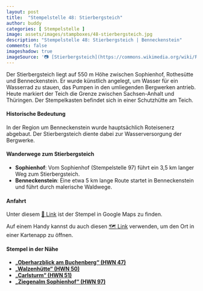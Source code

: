 ```yaml
---
layout: post
title:  "Stempelstelle 48: Stierbergsteich"
author: buddy
categories: [ Stempelstelle ]
image: assets/images/stampboxes/48-stierbergsteich.jpg
description: "Stempelstelle 48: Stierbergsteich | Benneckenstein"
comments: false
imageshadow: true
imageSource: '📷 [Stierbergsteich](https://commons.wikimedia.org/wiki/File:Stierbergsteich.jpg) von <a href="//commons.wikimedia.org/wiki/User:B.Thomas95" title="User:B.Thomas95">Thomas Binder</a> unter Lizenz [CC BY-SA 4.0](https://creativecommons.org/licenses/by-sa/4.0)'
---
```


Der Stierbergsteich liegt auf 550 m Höhe zwischen Sophienhof, Rothesütte und Benneckenstein. Er wurde künstlich angelegt, um Wasser für ein Wasserrad zu stauen, das Pumpen in den umliegenden Bergwerken antrieb. Heute markiert der Teich die Grenze zwischen Sachsen-Anhalt und Thüringen. Der Stempelkasten befindet sich in einer Schutzhütte am Teich.

#### Historische Bedeutung

In der Region um Benneckenstein wurde hauptsächlich Roteisenerz abgebaut. Der Stierbergsteich diente dabei zur Wasserversorgung der Bergwerke.

#### Wanderwege zum Stierbergsteich

- **Sophienhof**: Vom Sophienhof (Stempelstelle 97) führt ein 3,5 km langer Weg zum Stierbergsteich.
- **Benneckenstein**: Eine etwa 5 km lange Route startet in Benneckenstein und führt durch malerische Waldwege.

#### Anfahrt

Unter diesem [📍 Link](https://www.google.com/maps/dir/?api=1&origin=&destination=51.64111%2C%2010.75639) ist der Stempel in Google Maps zu finden.

<div class="android-only">
  Auf einem Handy kannst du auch diesen 
  <a href="geo:51.64111,10.75639">🗺️ Link</a> 
  verwenden, um den Ort in einer Kartenapp zu öffnen.
  <p></p>
</div>

#### Stempel in der Nähe

- [**„Oberharzblick am Buchenberg“ (HWN 47)**](/stempelstelle-47-oberharzblick-am-buchberg)
- [**„Walzenhütte“ (HWN 50)**](/stempelstelle-50-walzenhuette)
- [**„Carlsturm“ (HWN 51)**](/stempelstelle-51-carlsturm)
- [**„Ziegenalm Sophienhof“ (HWN 97)**](/stempelstelle-97-ziegenalm-sophienhof)
